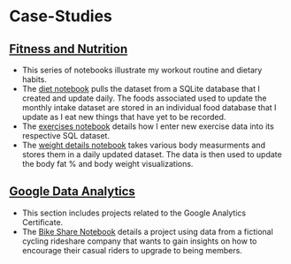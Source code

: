 # Case-Studies

<h2> <a href="https://github.com/Artuk009/Case-Studies/tree/34f222963237ae70564521bfbc985d41ac214a56/MyFitnessAndNutrition">Fitness and Nutrition</a> </h2>
<p>
  <ul>
    <li>This series of notebooks illustrate my workout routine and dietary habits.</li>
    <li>The <a href="https://github.com/Artuk009/Case-Studies/blob/34f222963237ae70564521bfbc985d41ac214a56/MyFitnessAndNutrition/diet.ipynb">diet notebook</a> pulls the dataset from a SQLite database that I created and update daily. The foods associated used to update the monthly intake dataset are stored in an individual food database that I update as I eat new things that have yet to be recorded.  </li>
    <li>The <a href="https://github.com/Artuk009/Case-Studies/blob/34f222963237ae70564521bfbc985d41ac214a56/MyFitnessAndNutrition/exercises.ipynb">exercises notebook</a> details how I enter new exercise data into its respective SQL dataset.   </li>
    <li>The <a href="https://github.com/Artuk009/Case-Studies/blob/34f222963237ae70564521bfbc985d41ac214a56/MyFitnessAndNutrition/weight_details.ipynb">weight details notebook</a> takes various body measurments and stores them in a daily updated dataset. The data is then used to update the body fat % and body weight visualizations. </li>
  </ul>
</p>
<h2> <a href="https://github.com/Artuk009/Case-Studies/tree/dc43770e9dccab681fabf47b8afbfd5a70046226/Google%20Data%20Analytics">Google Data Analytics</a> </h2>
<p>
  <ul>
    <li>This section includes projects related to the Google Analytics Certificate.</li>
    <li>The <a href="https://github.com/Artuk009/Case-Studies/tree/dc43770e9dccab681fabf47b8afbfd5a70046226/Google%20Data%20Analytics/BikeShare">Bike Share Notebook</a> details a project using data from a fictional cycling rideshare company that wants to gain insights on how to encourage their casual riders to upgrade to being members. </li>
   
  </ul>
</p>
